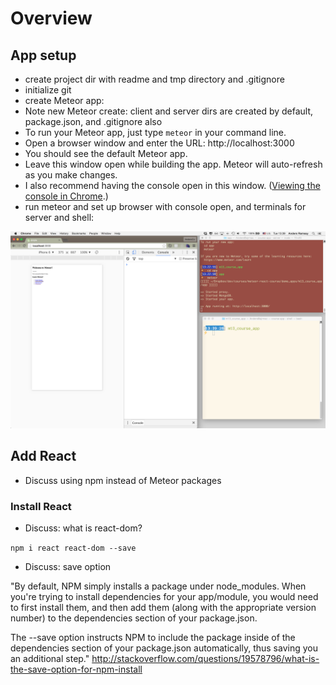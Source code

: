 # Overview

## App setup
- create project dir with readme and tmp directory and .gitignore
- initialize git
- create Meteor app:
- Note new Meteor create: client and server dirs are created by default, package.json, and .gitignore also
- To run your Meteor app, just type ```meteor``` in your command line.
- Open a browser window and enter the URL: http://localhost:3000 
- You should see the default Meteor app.
- Leave this window open while building the app. Meteor will auto-refresh as you make changes.
- I also recommend having the console open in this window.  ([Viewing the console in Chrome](https://developer.chrome.com/devtools/docs/console).)
- run meteor and set up browser with console open, and terminals for server and shell:

![Sample Screen Setup](images/sample-screen-setup.png)

## Add React
- Discuss using npm instead of Meteor packages


### Install React
- Discuss: what is react-dom?

``` npm i react react-dom --save  ```

- Discuss: save option

"By default, NPM simply installs a package under node_modules. When you're trying to install dependencies for your app/module, you would need to first install them, and then add them (along with the appropriate version number) to the dependencies section of your package.json.

The --save option instructs NPM to include the package inside of the dependencies section of your package.json automatically, thus saving you an additional step."
http://stackoverflow.com/questions/19578796/what-is-the-save-option-for-npm-install



